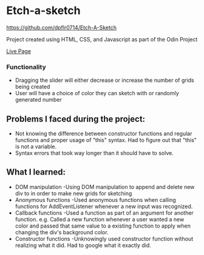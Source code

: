# Etch-a-sketch
https://github.com/dpflr0714/Etch-A-Sketch

Project created using HTML, CSS, and Javascript as part of the Odin Project

[Live Page](https://dpflr0714.github.io/Etch-A-Sketch/)

### Functionality
- Dragging the slider will either decrease or increase the number of grids being created
- User will have a choice of color they can sketch with or randomly generated number

## Problems I faced during the project:
- Not knowing the difference between constructor functions and regular functions and proper usage of "this" syntax. Had to figure
out that "this" is not a variable.
- Syntax errors that took way longer than it should have to solve.

## What I learned:
- DOM manipulation
  -Using DOM manipulation to append and delete new div to in order to make new grids for sketching
- Anonymous functions
  -Used anonymous functions when calling functions for AddEventListener whenever a new input was recognized.
- Callback functions
  -Used a function as part of an argument for another function. e.g. Called a new function whenever a user wanted a new color and passed that same value to a
   existing function to apply when changing the div's background color.
- Constructor functions
  -Unknowingly used constructor function without realizing what it did. Had to google what it exactly did.
